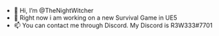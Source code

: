 - 👋 Hi, I’m @TheNightWitcher
- 👀 Right now i am working on a new Survival Game in UE5
- 📫 You can contact me through Discord. My Discord is R3W333#7701

<!---
TheNightWitcher/TheNightWitcher is a ✨ special ✨ repository because its `README.md` (this file) appears on your GitHub profile.
You can click the Preview link to take a look at your changes.
--->

